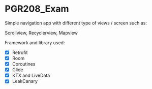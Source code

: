 # PGR208_Exam

Simple navigation app with different type of views / screen such as:

Scrollview, Recyclerview, Mapview

Framework and library used:

* [x] Retrofit
* [x] Room
* [x] Coroutines
* [x] Glide
* [x] KTX and LiveData
* [x] LeakCanary
